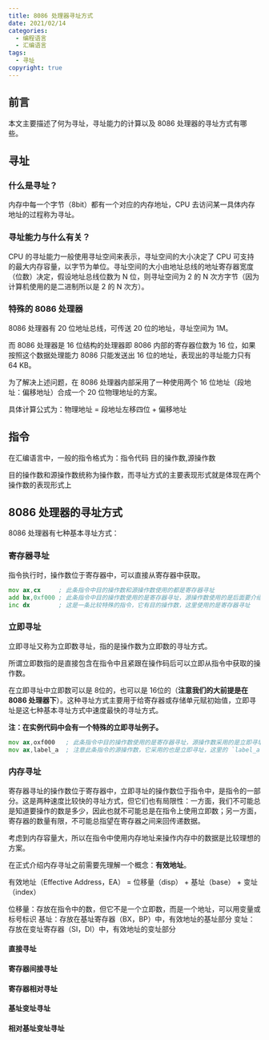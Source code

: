 ```yaml
---
title: 8086 处理器寻址方式
date: 2021/02/14
categories:
  - 编程语言
  - 汇编语言
tags:
  - 寻址
copyright: true
---
```


## 前言

本文主要描述了何为寻址，寻址能力的计算以及 8086 处理器的寻址方式有哪些。

## 寻址

### 什么是寻址？

内存中每一个字节（8bit）都有一个对应的内存地址，CPU 去访问某一具体内存地址的过程称为寻址。

### 寻址能力与什么有关？

CPU 的寻址能力一般使用寻址空间来表示，寻址空间的大小决定了 CPU 可支持的最大内存容量，以字节为单位。寻址空间的大小由地址总线的地址寄存器宽度（位数）决定，假设地址总线位数为 N 位，则寻址空间为 2 的 N 次方字节（因为计算机使用的是二进制所以是 2 的 N 次方）。

### 特殊的 8086 处理器

8086 处理器有 20 位地址总线，可传送 20 位的地址，寻址空间为 1M。

而 8086 处理器是 16 位结构的处理器即 8086 内部的寄存器位数为 16 位，如果按照这个数据处理能力 8086 只能发送出 16 位的地址，表现出的寻址能力只有 64 KB。

为了解决上述问题，在 8086 处理器内部采用了一种使用两个 16 位地址（段地址：偏移地址）合成一个 20 位物理地址的方案。

具体计算公式为：物理地址 = 段地址左移四位 + 偏移地址

## 指令

在汇编语言中，一般的指令格式为：指令代码 目的操作数,源操作数

目的操作数和源操作数统称为操作数，而寻址方式的主要表现形式就是体现在两个操作数的表现形式上

## 8086 处理器的寻址方式

8086 处理器有七种基本寻址方式：

### 寄存器寻址

指令执行时，操作数位于寄存器中，可以直接从寄存器中获取。

```asm
mov ax,cx     ; 此条指令中目的操作数和源操作数使用的都是寄存器寻址
add bx,0xf000 ; 此条指令中目的操作数使用的是寄存器寻址，源操作数使用的是后面要介绍的直接寻址
inc dx        ; 这是一条比较特殊的指令，它有目的操作数，这里使用的是寄存器寻址
```


### 立即寻址

立即寻址又称为立即数寻址，指的是操作数为立即数的寻址方式。

所谓立即数指的是直接包含在指令中且紧跟在操作码后可以立即从指令中获取的操作数。

在立即寻址中立即数可以是 8位的，也可以是 16位的（**注意我们的大前提是在 8086 处理器下**）。这种寻址方式主要用于给寄存器或存储单元赋初始值，立即寻址是这七种基本寻址方式中速度最快的寻址方式。

**注：在实例代码中会有一个特殊的立即寻址例子。**

```asm
mov ax,oxf000   ; 此条指令中目的操作数使用的是寄存器寻址，源操作数采用的是立即寻址
mov ax,label_a  ; 注意此条指令的源操作数，它采用的也是立即寻址，这里的 `label_a` 虽然是一个标号但是标号是数值的等价形式，它代表了所在位置的汇编地址，在编译阶段被转换为一个立即数
```

### 内存寻址

寄存器寻址的操作数位于寄存器中，立即寻址的操作数位于指令中，是指令的一部分。这是两种速度比较快的寻址方式，但它们也有局限性：一方面，我们不可能总是知道要操作的数是多少，因此也就不可能总是在指令上使用立即数；另一方面，寄存器的数量有限，不可能总指望在寄存器之间来回传递数据。

考虑到内存容量大，所以在指令中使用内存地址来操作内存中的数据是比较理想的方案。

在正式介绍内存寻址之前需要先理解一个概念：**有效地址**。

有效地址（Effective Address，EA） = 位移量（disp） + 基址（base） + 变址（index）

位移量：存放在指令中的数，但它不是一个立即数，而是一个地址，可以用变量或标号标识
基址：存放在基址寄存器（BX，BP）中，有效地址的基址部分
变址：存放在变址寄存器（SI，DI）中，有效地址的变址部分

#### 直接寻址

#### 寄存器间接寻址

#### 寄存器相对寻址

#### 基址变址寻址

#### 相对基址变址寻址